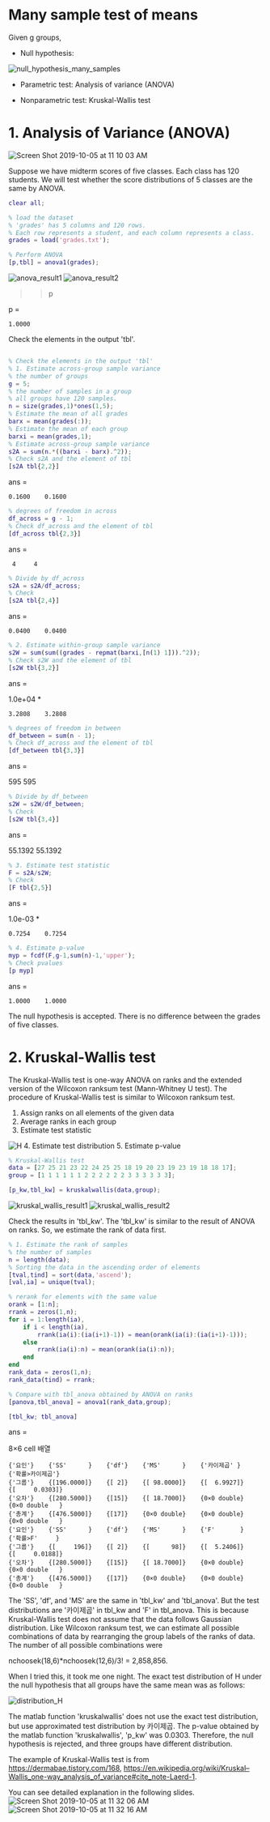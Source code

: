 # Many sample test of means

Given g groups, 

- Null hypothesis: 

![null_hypothesis_many_samples](https://user-images.githubusercontent.com/54297018/66250211-7bc44f00-e77a-11e9-8f7a-8b2d0c1ce075.png)

- Parametric test: Analysis of variance (ANOVA) 

- Nonparametric test: Kruskal-Wallis test 


# 1. Analysis of Variance (ANOVA) 

![Screen Shot 2019-10-05 at 11 10 03 AM](https://user-images.githubusercontent.com/54297018/66248343-cc2eb300-e760-11e9-8308-3a0cdf57ef49.png)

Suppose we have midterm scores of five classes. Each class has 120 students. 
We will test whether the score distributions of 5 classes are the same by ANOVA. 


```Matlab 
clear all; 

% load the dataset 
% 'grades' has 5 columns and 120 rows. 
% Each row represents a student, and each column represents a class. 
grades = load('grades.txt'); 

% Perform ANOVA 
[p,tbl] = anova1(grades); 
``` 

![anova_result1](https://user-images.githubusercontent.com/54297018/66248064-aa7ffc80-e75d-11e9-9341-afc4c50e39e2.png)
![anova_result2](https://user-images.githubusercontent.com/54297018/66248074-c388ad80-e75d-11e9-936a-668da47ae282.png)

>> p

p =

    1.0000
    
    
Check the elements in the output 'tbl'. 


```Matlab 

% Check the elements in the output 'tbl' 
% 1. Estimate across-group sample variance 
% the number of groups 
g = 5; 
% the number of samples in a group
% all groups have 120 samples. 
n = size(grades,1)*ones(1,5); 
% Estimate the mean of all grades 
barx = mean(grades(:)); 
% Estimate the mean of each group 
barxi = mean(grades,1); 
% Estimate across-group sample variance 
s2A = sum(n.*((barxi - barx).^2)); 
% Check s2A and the element of tbl 
[s2A tbl{2,2}]
```

ans =

    0.1600    0.1600

```Matlab 
% degrees of freedom in across 
df_across = g - 1; 
% Check df_across and the element of tbl 
[df_across tbl{2,3}] 
``` 

ans =

     4     4
     
```Matlab 
% Divide by df_across 
s2A = s2A/df_across; 
% Check 
[s2A tbl{2,4}] 
```

ans =

    0.0400    0.0400

```Matlab
% 2. Estimate within-group sample variance 
s2W = sum(sum((grades - repmat(barxi,[n(1) 1])).^2)); 
% Check s2W and the element of tbl 
[s2W tbl{3,2}]
```

ans =

   1.0e+04 *

    3.2808    3.2808
    

```Matlab 
% degrees of freedom in between 
df_between = sum(n - 1); 
% Check df_across and the element of tbl 
[df_between tbl{3,3}] 
```

ans =

   595   595
   

```Matlab 
% Divide by df_between 
s2W = s2W/df_between; 
% Check 
[s2W tbl{3,4}] 
```

ans =

   55.1392   55.1392
   
   

```Matlab 
% 3. Estimate test statistic 
F = s2A/s2W; 
% Check 
[F tbl{2,5}] 
``` 

ans =

   1.0e-03 *

    0.7254    0.7254

```Matlab 
% 4. Estimate p-value 
myp = fcdf(F,g-1,sum(n)-1,'upper'); 
% Check pvalues 
[p myp] 
``` 

ans =

    1.0000    1.0000
    

The null hypothesis is accepted. There is no difference between the grades of five classes. 



# 2. Kruskal-Wallis test

The Kruskal-Wallis test is one-way ANOVA on ranks and the extended version of the Wilcoxon ranksum test (Mann-Whitney U test). 
The procedure of Kruskal-Wallis test is similar to Wilcoxon ranksum test. 

1. Assign ranks on all elements of the given data
2. Average ranks in each group
3. Estimate test statistic

![H](https://user-images.githubusercontent.com/54297018/66248579-3f392900-e763-11e9-98e2-cd485d34c923.png)
4. Estimate test distribution 
5. Estimate p-value 


```Matlab 
% Kruskal-Wallis test 
data = [27 25 21 23 22 24 25 25 18 19 20 23 19 23 19 18 18 17]; 
group = [1 1 1 1 1 1 2 2 2 2 2 2 3 3 3 3 3 3]; 

[p_kw,tbl_kw] = kruskalwallis(data,group); 
``` 

![kruskal_wallis_result1](https://user-images.githubusercontent.com/54297018/66262689-1a56bb80-e820-11e9-9249-555450228c48.png)
![kruskal_wallis_result2](https://user-images.githubusercontent.com/54297018/66262694-2e022200-e820-11e9-8d7e-fe205fc70969.png)


Check the results in 'tbl_kw'. 
The 'tbl_kw' is similar to the result of ANOVA on ranks. 
So, we estimate the rank of data first. 

```Matlab
% 1. Estimate the rank of samples 
% the number of samples 
n = length(data); 
% Sorting the data in the ascending order of elements 
[tval,tind] = sort(data,'ascend'); 
[val,ia] = unique(tval); 

% rerank for elements with the same value
orank = [1:n]; 
rrank = zeros(1,n);
for i = 1:length(ia), 
    if i < length(ia), 
        rrank(ia(i):(ia(i+1)-1)) = mean(orank(ia(i):(ia(i+1)-1))); 
    else
        rrank(ia(i):n) = mean(orank(ia(i):n));
    end 
end
rank_data = zeros(1,n);
rank_data(tind) = rrank;

% Compare with tbl_anova obtained by ANOVA on ranks  
[panova,tbl_anova] = anova1(rank_data,group);

[tbl_kw; tbl_anova] 
``` 

ans =

  8×6 cell 배열

    {'요인'}    {'SS'      }    {'df'}    {'MS'      }    {'카이제곱' }    {'확률>카이제곱'}
    {'그룹'}    {[196.0000]}    {[ 2]}    {[ 98.0000]}    {[  6.9927]}    {[     0.0303]}
    {'오차'}    {[280.5000]}    {[15]}    {[ 18.7000]}    {0×0 double}    {0×0 double   }
    {'총계'}    {[476.5000]}    {[17]}    {0×0 double}    {0×0 double}    {0×0 double   }
    {'요인'}    {'SS'      }    {'df'}    {'MS'      }    {'F'       }    {'확률>F'     }
    {'그룹'}    {[     196]}    {[ 2]}    {[      98]}    {[  5.2406]}    {[     0.0188]}
    {'오차'}    {[280.5000]}    {[15]}    {[ 18.7000]}    {0×0 double}    {0×0 double   }
    {'총계'}    {[476.5000]}    {[17]}    {0×0 double}    {0×0 double}    {0×0 double   }
    
    
The 'SS', 'df', and 'MS' are the same in 'tbl_kw' and 'tbl_anova'. 
But the test distributions are '카이제곱' in tbl_kw and 'F' in tbl_anova. 
This is because Kruskal-Wallis test does not assume that the data follows Gaussian distribution. 
Like Wilcoxon ranksum test, we can estimate all possible combinations of data by rearranging the group labels of the ranks of data. 
The number of all possible combinations were 

nchoosek(18,6)*nchoosek(12,6)/3! = 2,858,856. 

When I tried this, it took me one night. 
The exact test distribution of H under the null hypothesis that all groups have the same mean was as follows: 

![distribution_H](https://user-images.githubusercontent.com/54297018/66262742-be8d3200-e821-11e9-96a9-44a7661f4d25.png)


The matlab function 'kruskalwallis' does not use the exact test distribution, but use approximated test distribution by 카이제곱. 
The p-value obtained by the matlab function 'kruskalwallis', 'p_kw' was 0.0303. Therefore, the null hypothesis is rejected, and three groups have different distribution. 

The example of Kruskal-Wallis test is from https://dermabae.tistory.com/168, https://en.wikipedia.org/wiki/Kruskal–Wallis_one-way_analysis_of_variance#cite_note-Laerd-1. 

You can see detailed explanation in the following slides. 
![Screen Shot 2019-10-05 at 11 32 06 AM](https://user-images.githubusercontent.com/54297018/66248610-d605e580-e763-11e9-8a07-a116886896a7.png)
![Screen Shot 2019-10-05 at 11 32 16 AM](https://user-images.githubusercontent.com/54297018/66248625-19605400-e764-11e9-9a85-0a78cb20a1d8.png)




